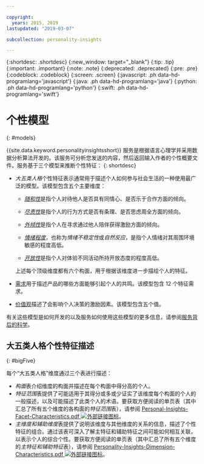 ```yaml
---

copyright:
  years: 2015, 2019
lastupdated: "2019-03-07"

subcollection: personality-insights

---
```


{:shortdesc: .shortdesc}
{:new_window: target="_blank"}
{:tip: .tip}
{:important: .important}
{:note: .note}
{:deprecated: .deprecated}
{:pre: .pre}
{:codeblock: .codeblock}
{:screen: .screen}
{:javascript: .ph data-hd-programlang='javascript'}
{:java: .ph data-hd-programlang='java'}
{:python: .ph data-hd-programlang='python'}
{:swift: .ph data-hd-programlang='swift'}

# 个性模型
{: #models}

{{site.data.keyword.personalityinsightsshort}} 服务是根据语言心理学并采用数据分析算法开发的。该服务可分析您发送的内容，然后返回输入作者的个性概要文件。服务基于三个模型来推断个性特征：
{: shortdesc}

-   *大五类人格*个性特征表示通常用于描述个人如何参与社会生活的一种使用最广泛的模型。该模型包含五个主要维度：
    -   [*随和性*](/docs/services/personality-insights?topic=personality-insights-agreeableness)是指个人对待他人是否具有同情心、是否乐于合作方面的倾向。
    -   [*尽责性*](/docs/services/personality-insights?topic=personality-insights-conscientiousness)是指个人的行为方式是否有条理、是否思虑周全方面的倾向。
    -   [*外倾性*](/docs/services/personality-insights?topic=personality-insights-extraversion)是指个人在寻求通过他人陪伴获得激励方面的倾向。
    -   [*情绪程度*](/docs/services/personality-insights?topic=personality-insights-emotionalRange)，也称为*情绪不稳定性*或*自然反应*，是指个人情绪对其周围环境敏感的程度高低。

    -   [*开放性*](/docs/services/personality-insights?topic=personality-insights-openness)是指个人对体验不同活动所持开放态度的程度高低。

    上述每个顶级维度都有六个构面，用于根据该维度进一步描绘个人的特征。
-   [需求](/docs/services/personality-insights?topic=personality-insights-needs)用于描述产品的哪些方面能够引起个人的共鸣。该模型包含 12 个特征需求。
-   [价值观](/docs/services/personality-insights?topic=personality-insights-values)描述了会影响个人决策的激励因素。该模型包含五个值。

有关这些模型是如何开发的以及服务如何使用这些模型的更多信息，请参阅[服务背后的科学](/docs/services/personality-insights?topic=personality-insights-science)。

## 大五类人格个性特征描述
{: #bigFive}

每个“大五类人格”维度通过三个表进行描述：

-   *构面*表介绍维度的构面并描述在每个构面中得分高的个人。
-   *特征范围*表提供了可能适用于其得分或多或少证实了该维度每个构面的个人的一般描述，以及可能描述了此类个人的术语。要获取方便阅读的单页表（其中汇总了所有五个维度的各构面的*特征范围*表），请参阅 <a target="_blank" href="https://watson-developer-cloud.github.io/doc-tutorial-downloads/personality-insights/Personality-Insights-Facet-Characteristics.pdf" download="Personality-Insights-Facet-Characteristics.pdf">Personal-Insights-Facet-Characteristics.pdf <img src="../../icons/launch-glyph.svg" alt="外部链接图标" title="外部链接图标"></a>。
-   *主维度和辅助维度*表提供了说明该维度与其他维度的关系的信息，描述了个性特征的组合。通过该表可深入了解主特征和辅助特征之间可能如何相互关联，以表示个人的综合个性。要获取方便阅读的单页表（其中汇总了所有五个维度的*主特征和辅助特征*表），请参阅 <a target="_blank" href="https://watson-developer-cloud.github.io/doc-tutorial-downloads/personality-insights/Personality-Insights-Dimension-Characteristics.pdf" download="Personality-Insights-Dimension-Characteristics.pdf">Personality-Insights-Dimension-Characteristics.pdf <img src="../../icons/launch-glyph.svg" alt="外部链接图标" title="外部链接图标"></a>。
